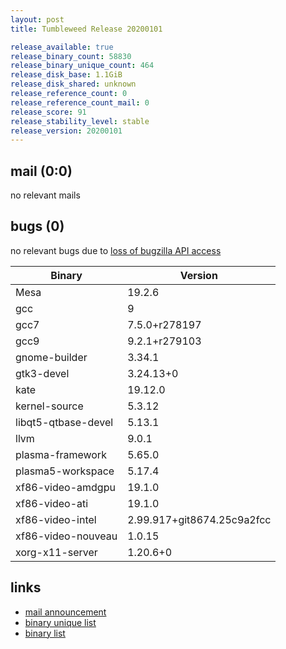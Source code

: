 ```yaml
---
layout: post
title: Tumbleweed Release 20200101

release_available: true
release_binary_count: 58830
release_binary_unique_count: 464
release_disk_base: 1.1GiB
release_disk_shared: unknown
release_reference_count: 0
release_reference_count_mail: 0
release_score: 91
release_stability_level: stable
release_version: 20200101
---
```


## mail (0:0)

no relevant mails

## bugs (0)

<!--more-->

no relevant bugs due to [loss of bugzilla API access](https://bugzilla.opensuse.org/show_bug.cgi?id=1157722)

Binary | Version
--- | ---
Mesa | 19.2.6
gcc | 9
gcc7 | 7.5.0+r278197
gcc9 | 9.2.1+r279103
gnome-builder | 3.34.1
gtk3-devel | 3.24.13+0
kate | 19.12.0
kernel-source | 5.3.12
libqt5-qtbase-devel | 5.13.1
llvm | 9.0.1
plasma-framework | 5.65.0
plasma5-workspace | 5.17.4
xf86-video-amdgpu | 19.1.0
xf86-video-ati | 19.1.0
xf86-video-intel | 2.99.917+git8674.25c9a2fcc
xf86-video-nouveau | 1.0.15
xorg-x11-server | 1.20.6+0

## links

- [mail announcement](https://lists.opensuse.org/opensuse-factory/2020-01/msg00025.html)
- [binary unique list](http://download.opensuse.org/history/20200101/rpm.unique.list)
- [binary list](http://download.opensuse.org/history/20200101/rpm.list)
